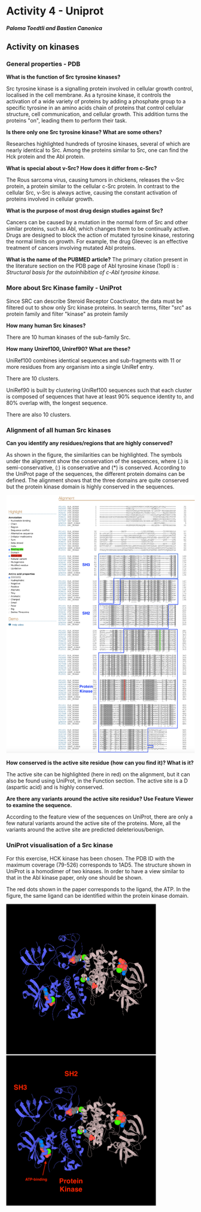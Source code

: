 # Activity 4 - Uniprot

##### Paloma Toedtli and Bastien Canonica



## Activity on kinases

### General properties - PDB

**What is the function of Src tyrosine kinases?**

Src tyrosine kinase is a signalling protein involved in cellular growth control, localised in the cell membrane. As a tyrosine kinase, it controls the activation of a wide variety of proteins by adding a phosphate group to a specific tyrosine in an amino acids chain of proteins that control cellular structure, cell communication, and cellular growth. This addition turns the proteins "on", leading them to perform their task.


**Is there only one Src tyrosine kinase? What are some others?**

Researches highlighted hundreds of tyrosine kinases, several of which are nearly identical to Src. Among the proteins similar to Src, one can find the Hck protein and the Abl protein.

**What is special about v-Src? How does it differ from c-Src?**

The Rous sarcoma virus, causing tumors in chickens, releases the v-Src protein, a protein similar to the cellular c-Src protein. In contrast to the cellular Src, v-Src is always active, causing the constant activation of proteins involved in cellular growth. 

**What is the purpose of most drug design studies against Src?**

Cancers can be caused by a mutation in the normal form of Src and other similar proteins, such as Abl, which changes them to be continually active. Drugs are designed to block the action of mutated tyrosine kinase, restoring the normal limits on growth. For example, the drug Gleevec is an effective treatment of cancers involving mutated Abl proteins.


**What is the name of the PUBMED article?**
The primary citation present in the literature section on the PDB page of AbI tyrosine kinase (1opl) is : *Structural basis for the autoinhibition of c-Abl tyrosine kinase.*



### More about Src Kinase family - UniProt

Since SRC can describe Steroid Receptor Coactivator, the data must be filtered out to show only Src kinase proteins. In search terms, filter "src" as protein family and filter "kinase" as protein family

**How many human Src kinases?**

There are 10 human kinases of the sub-family Src. 


**How many Uniref100, Uniref90? What are these?**

UniRef100 combines identical sequences and sub-fragments with 11 or more residues from any organism into a single UniRef entry.

There are 10 clusters.

UniRef90 is built by clustering UniRef100 sequences such that each cluster is composed of sequences that have at least 90% sequence identity to, and 80% overlap with, the longest sequence.

There are also 10 clusters.


### Alignment of all human Src kinases

**Can you identify any residues/regions that are highly conserved?**

As shown in the figure, the similarities can be highlighted. The symbols under the alignment show the conservation of the sequences, where (.) is semi-conservative, (:) is conservative and (*) is conserved. According to the UniProt page of the sequences, the different protein domains can be defined. The alignment shows that the three domains are quite conserved but the protein kinase domain is highly conserved in the sequences.

![](Align_Src_domains.png)


**How conserved is the active site residue (how can you find it)? What is it?**

The active site can be highlighted (here in red) on the alignment, but it can also be found using UniProt, in the Function section. The active site is a D (aspartic acid) and is highly conserved.


**Are there any variants around the active site residue? Use Feature Viewer to examine the sequence.**

According to the feature view of the sequences on UniProt, there are only a few natural variants around the active site of the proteins. More, all the variants around the active site are predicted deleterious/benign.

### UniProt visualisation of a Src kinase

For this exercise, HCK kinase has been chosen. The PDB ID with the maximum coverage (79-526) corresponds to 1AD5. The structure shown in UniProt is a homodimer of two kinases. In order to have a view similar to that in the Abl kinase paper, only one should be shown.

The red dots shown in the paper corresponds to the ligand, the ATP. In the figure, the same ligand can be identified within the protein kinase domain.

<img src="HCK.png" width="400" height="400"> <img src="HCK_domains.png" width="400" height="400">
